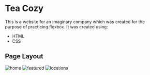 # Tea Cozy
This is a website for an imaginary company which was created for the purpose of practicing flexbox. It was created using:
+ HTML
+ CSS

## Page Layout
![home](https://user-images.githubusercontent.com/43879432/186767756-590b9a7b-c07c-4852-bdb3-c0c6fbb3a714.jpg)
![featured](https://user-images.githubusercontent.com/43879432/186767779-85215422-ab93-4d0e-bade-b0a71ee49e9f.jpg)
![locations](https://user-images.githubusercontent.com/43879432/186767793-a5e2473e-6875-4ab8-ab2d-a5beb97fbf42.jpg)

